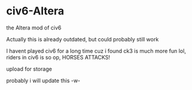 # civ6-Altera
the Altera mod of civ6

Actually this is already outdated, but could probably still work

I havent played civ6 for a long time cuz i found ck3 is much more fun lol, riders in civ6 is so op, HORSES ATTACKS!

upload for storage

probably i will update this -w-
